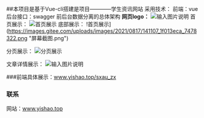 ##本项目是基于Vue-cli搭建是项目————学生资讯网站
采用技术：
前端：vue
后台接口：swagger
前后台数据分离的总体架构
 **网页logo：** 
![输入图片说明](https://images.gitee.com/uploads/images/2021/0802/171836_1eec53a8_7478322.png "src=http___ku.90sjimg.com_element_pic_18_06_18_432eeab95ce27fc60807772f89ebb998.jpg&refer=http___ku.90sjimg.png")
首页展示：
![首页展示](https://images.gitee.com/uploads/images/2021/0817/140942_d28f6176_7478322.png "屏幕截图.png")
底部展示：
!首页展示](https://images.gitee.com/uploads/images/2021/0817/141107_1f013eca_7478322.png "屏幕截图.png")

分页展示：
![分页展示](https://images.gitee.com/uploads/images/2021/0817/141159_9f63bb70_7478322.png "屏幕截图.png")

文章详情展示：
![输入图片说明](https://images.gitee.com/uploads/images/2021/0817/141259_b5dd1250_7478322.png "屏幕截图.png")

###前端具体展示：www.yishao.top/sxau_zx

### 联系
网站：www.yishao.top
